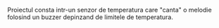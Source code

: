 Proiectul consta intr-un senzor de temperatura care "canta" o melodie folosind un buzzer depinzand de limitele de temperatura.
